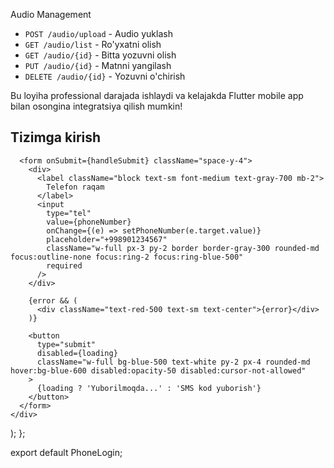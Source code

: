 Audio Management  
- `POST /audio/upload` - Audio yuklash
- `GET /audio/list` - Ro'yxatni olish
- `GET /audio/{id}` - Bitta yozuvni olish
- `PUT /audio/{id}` - Matnni yangilash
- `DELETE /audio/{id}` - Yozuvni o'chirish

Bu loyiha professional darajada ishlaydi va kelajakda Flutter mobile app bilan osongina integratsiya qilish mumkin!
    <div className="max-w-md mx-auto bg-white rounded-lg shadow-md p-6">
      <h2 className="text-2xl font-bold text-center mb-6">Tizimga kirish</h2>
      
      <form onSubmit={handleSubmit} className="space-y-4">
        <div>
          <label className="block text-sm font-medium text-gray-700 mb-2">
            Telefon raqam
          </label>
          <input
            type="tel"
            value={phoneNumber}
            onChange={(e) => setPhoneNumber(e.target.value)}
            placeholder="+998901234567"
            className="w-full px-3 py-2 border border-gray-300 rounded-md focus:outline-none focus:ring-2 focus:ring-blue-500"
            required
          />
        </div>

        {error && (
          <div className="text-red-500 text-sm text-center">{error}</div>
        )}

        <button
          type="submit"
          disabled={loading}
          className="w-full bg-blue-500 text-white py-2 px-4 rounded-md hover:bg-blue-600 disabled:opacity-50 disabled:cursor-not-allowed"
        >
          {loading ? 'Yuborilmoqda...' : 'SMS kod yuborish'}
        </button>
      </form>
    </div>
  );
};

export default PhoneLogin;
```
